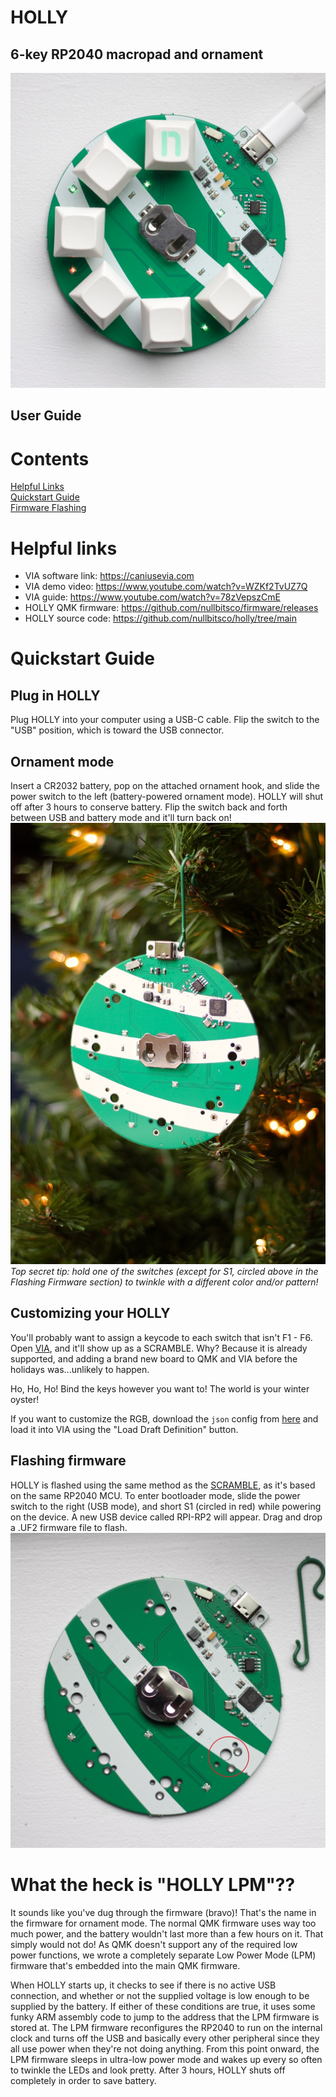 # HOLLY

## 6-key RP2040 macropad and ornament

![](user_guide_img/image000.jpg)

## User Guide

# Contents

[Helpful Links](#helpful_links)  
[Quickstart Guide](#quickstart_guide)  
[Firmware Flashing](#firmware_flashing)

# <a name="helpful_links"></a> Helpful links

- VIA software link: https://caniusevia.com
- VIA demo video: https://www.youtube.com/watch?v=WZKf2TvUZ7Q
- VIA guide: https://www.youtube.com/watch?v=78zVepszCmE
- HOLLY QMK firmware: https://github.com/nullbitsco/firmware/releases
- HOLLY source code: https://github.com/nullbitsco/holly/tree/main

# <a name="quickstart_guide"></a> Quickstart Guide

## Plug in HOLLY

Plug HOLLY into your computer using a USB-C cable. Flip the switch to the "USB" position, which is toward the USB connector.

## Ornament mode

Insert a CR2032 battery, pop on the attached ornament hook, and slide the power switch to the left (battery-powered ornament mode). HOLLY will shut off after 3 hours to conserve battery. Flip the switch back and forth between USB and battery mode and it'll turn back on!
![](user_guide_img/image002.jpg)
_Top secret tip: hold one of the switches (except for S1, circled above in the Flashing Firmware section) to twinkle with a different color and/or pattern!_

## Customizing your HOLLY

You'll probably want to assign a keycode to each switch that isn't F1 - F6. Open [VIA](https://usevia.app/#/), and it'll show up as a SCRAMBLE. Why? Because it is already supported, and adding a brand new board to QMK and VIA before the holidays was...unlikely to happen.

Ho, Ho, Ho! Bind the keys however you want to! The world is your winter oyster!

If you want to customize the RGB, download the `json` config from [here](https://raw.githubusercontent.com/nullbitsco/holly/main/keymaps/via/holly_via.json) and load it into VIA using the "Load Draft Definition" button.

## Flashing firmware

HOLLY is flashed using the same method as the [SCRAMBLE](../scramble/user_guide_en.md#firmware_flashing), as it's based on the same RP2040 MCU. To enter bootloader mode, slide the power switch to the right (USB mode), and short S1 (circled in red) while powering on the device. A new USB device called RPI-RP2 will appear. Drag and drop a .UF2 firmware file to flash.
![](user_guide_img/image001.jpg)

# What the heck is "HOLLY LPM"??

It sounds like you've dug through the firmware (bravo)! That's the name in the firmware for ornament mode. The normal QMK firmware uses way too much power, and the battery wouldn't last more than a few hours on it. That simply would not do! As QMK doesn't support any of the required low power functions, we wrote a completely separate Low Power Mode (LPM) firmware that's embedded into the main QMK firmware.

When HOLLY starts up, it checks to see if there is no active USB connection, and whether or not the supplied voltage is low enough to be supplied by the battery. If either of these conditions are true, it uses some funky ARM assembly code to jump to the address that the LPM firmware is stored at. The LPM firmware reconfigures the RP2040 to run on the internal clock and turns off the USB and basically every other peripheral since they all use power when they're not doing anything. From this point onward, the LPM firmware sleeps in ultra-low power mode and wakes up every so often to twinkle the LEDs and look pretty. After 3 hours, HOLLY shuts off completely in order to save battery.
